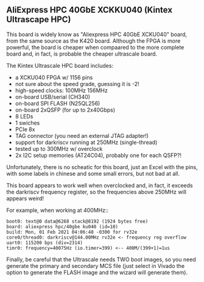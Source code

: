 ## AliExpress HPC 40GbE XCKKU040 (Kintex Ultrascape HPC)

This board is widely know as "Aliexpress HPC 40GbE XCKU040" board, from the
same source as the K420 board. Although the FPGA is more powerful, the board
is cheaper when compaared to the more complete board and, in fact, is
probable the cheaper ultrascale board.

The Kintex Ultrascale HPC board includes:

- a XCKU040 FPGA w/ 1156 pins
- not sure about the speed grade, guessing it is -2!
- high-speed clocks: 100MHz 156MHz
- on-board USB/serial (CH340)
- on-board SPI FLASH (N25QL256)
- on-board 2xQSFP (for up to 2x40Gbps)
- 8 LEDs 
- 1 swiches
- PCIe 8x
- TAG connector (you need an external JTAG adapter!)
- support for darkriscv running at 250MHz (single-thread)
- tested up to 300MHz w/ overclock 
- 2x I2C setup memories (AT24C04), probably one for each QSFP?!

Unfortunately, there is no scheatic for this board, just an Excel with the
pins, with some labels in chinese and some small errors, but not bad at all.

This board appears to work well when overclocked and, in fact, it exceeds
the darkriscv frequency register, so the frequencies above 250MHz will
appears weird! 

For example, when working at 400MHz::

    boot0: text@0 data@6268 stack@8192 (1924 bytes free)
    board: aliexpress hpc/40gbe ku040 (id=10)
    build: Mon, 01 Feb 2021 04:06:48 -0300 for rv32e
    core0/thread0: darkriscv@144.00MHz rv32e <- frequency reg overflow
    uart0: 115200 bps (div=2314)
    timr0: frequency=40075Hz (io.timer=399) <-- 400M/(399+1)=1us

Finally, be careful that the Ultrascale needs TWO boot images, so you need
generate the primary and secondary MCS file (just select in Vivado the
option to generate the FLASH image and the wizard will generate them).
